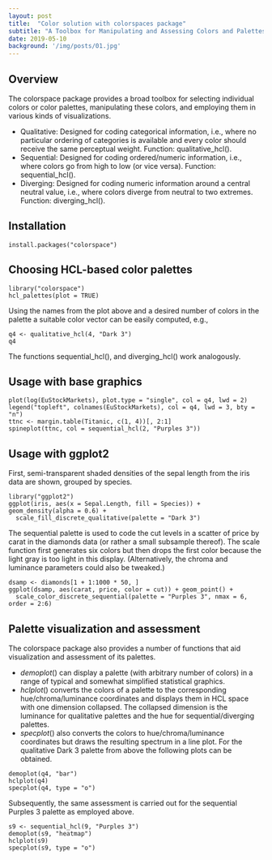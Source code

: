 ```yaml
---
layout: post
title:  "Color solution with colorspaces package"
subtitle: "A Toolbox for Manipulating and Assessing Colors and Palettes"
date: 2019-05-10  
background: '/img/posts/01.jpg'
---
```

        
## Overview

The colorspace package provides a broad toolbox for selecting individual colors or color palettes, manipulating these colors, and employing them in various kinds of visualizations.

- Qualitative: Designed for coding categorical information, i.e., where no particular ordering of categories is available and every color should receive the same perceptual weight. Function: qualitative_hcl().
- Sequential: Designed for coding ordered/numeric information, i.e., where colors go from high to low (or vice versa). Function: sequential_hcl().
- Diverging: Designed for coding numeric information around a central neutral value, i.e., where colors diverge from neutral to two extremes. Function: diverging_hcl().

## Installation

```
install.packages("colorspace")
```

## Choosing HCL-based color palettes

```
library("colorspace")
hcl_palettes(plot = TRUE)
```

Using the names from the plot above and a desired number of colors in the palette a suitable color vector can be easily computed, e.g.,
```
q4 <- qualitative_hcl(4, "Dark 3")
q4
```
The functions sequential_hcl(), and diverging_hcl() work analogously. 

## Usage with base graphics

```
plot(log(EuStockMarkets), plot.type = "single", col = q4, lwd = 2)
legend("topleft", colnames(EuStockMarkets), col = q4, lwd = 3, bty = "n")
ttnc <- margin.table(Titanic, c(1, 4))[, 2:1]
spineplot(ttnc, col = sequential_hcl(2, "Purples 3"))
```

## Usage with ggplot2

First, semi-transparent shaded densities of the sepal length from the iris data are shown, grouped by species.
```
library("ggplot2")
ggplot(iris, aes(x = Sepal.Length, fill = Species)) + geom_density(alpha = 0.6) +
  scale_fill_discrete_qualitative(palette = "Dark 3")
```

The sequential palette is used to code the cut levels in a scatter of price by carat in the diamonds data (or rather a small subsample thereof). The scale function first generates six colors but then drops the first color because the light gray is too light in this display. (Alternatively, the chroma and luminance parameters could also be tweaked.)
```
dsamp <- diamonds[1 + 1:1000 * 50, ]
ggplot(dsamp, aes(carat, price, color = cut)) + geom_point() +
  scale_color_discrete_sequential(palette = "Purples 3", nmax = 6, order = 2:6)
```

## Palette visualization and assessment

The colorspace package also provides a number of functions that aid visualization and assessment of its palettes.

- $demoplot()$ can display a palette (with arbitrary number of colors) in a range of typical and somewhat simplified statistical graphics.
- $hclplot()$ converts the colors of a palette to the corresponding hue/chroma/luminance coordinates and displays them in HCL space with one dimension collapsed. The collapsed dimension is the luminance for qualitative palettes and the hue for sequential/diverging palettes.
- $specplot()$ also converts the colors to hue/chroma/luminance coordinates but draws the resulting spectrum in a line plot.
For the qualitative Dark 3 palette from above the following plots can be obtained.

```
demoplot(q4, "bar")
hclplot(q4)
specplot(q4, type = "o")
```

Subsequently, the same assessment is carried out for the sequential Purples 3 palette as employed above.

```
s9 <- sequential_hcl(9, "Purples 3")
demoplot(s9, "heatmap")
hclplot(s9)
specplot(s9, type = "o")
```
        
        
        
        
        
        
        